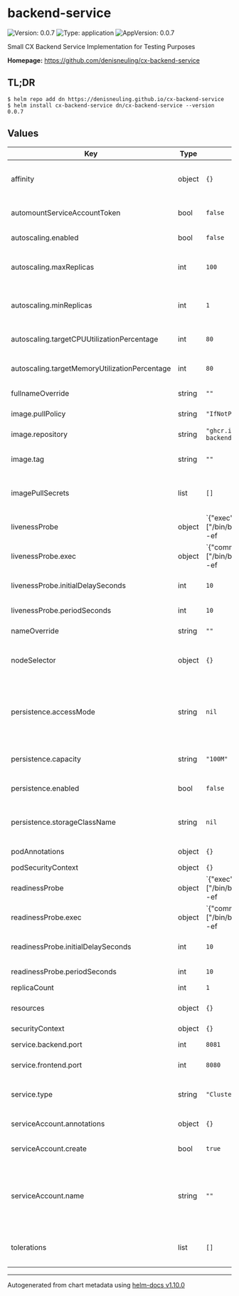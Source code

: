 # backend-service

![Version: 0.0.7](https://img.shields.io/badge/Version-0.0.7-informational?style=flat-square) ![Type: application](https://img.shields.io/badge/Type-application-informational?style=flat-square) ![AppVersion: 0.0.7](https://img.shields.io/badge/AppVersion-0.0.7-informational?style=flat-square)

Small CX Backend Service Implementation for Testing Purposes

**Homepage:** <https://github.com/denisneuling/cx-backend-service>

## TL;DR
```shell
$ helm repo add dn https://denisneuling.github.io/cx-backend-service
$ helm install cx-backend-service dn/cx-backend-service --version 0.0.7
```

## Values

| Key | Type | Default | Description |
|-----|------|---------|-------------|
| affinity | object | `{}` | [Affinity](https://kubernetes.io/docs/concepts/scheduling-eviction/assign-pod-node/#affinity-and-anti-affinity) constrains which nodes the Pod can be scheduled on based on node labels. |
| automountServiceAccountToken | bool | `false` | Whether to [automount kubernetes API credentials](https://kubernetes.io/docs/tasks/configure-pod-container/configure-service-account/#use-the-default-service-account-to-access-the-api-server) into the pod |
| autoscaling.enabled | bool | `false` | Enables [horizontal pod autoscaling](https://kubernetes.io/docs/tasks/run-application/horizontal-pod-autoscale/https://kubernetes.io/docs/tasks/run-application/horizontal-pod-autoscale/) |
| autoscaling.maxReplicas | int | `100` | Maximum replicas if resource consumption exceeds resource threshholds |
| autoscaling.minReplicas | int | `1` | Minimal replicas if resource consumption falls below resource threshholds |
| autoscaling.targetCPUUtilizationPercentage | int | `80` | targetAverageUtilization of cpu provided to a pod |
| autoscaling.targetMemoryUtilizationPercentage | int | `80` | targetAverageUtilization of memory provided to a pod |
| fullnameOverride | string | `""` | Overrides the releases full name |
| image.pullPolicy | string | `"IfNotPresent"` | [Kubernetes image pull policy](https://kubernetes.io/docs/concepts/containers/images/#image-pull-policy) to use |
| image.repository | string | `"ghcr.io/denisneuling/cx-backend-service"` | Which container image to use |
| image.tag | string | `""` | Overrides the image tag whose default is the chart appVersion |
| imagePullSecrets | list | `[]` | Image pull secret to create to [obtain the container image from private registries](https://kubernetes.io/docs/concepts/containers/images/#using-a-private-registry) |
| livenessProbe | object | `{"exec":{"command":["/bin/bash","-c","/bin/ps -ef | grep backend-service | grep -v grep"]},"initialDelaySeconds":10,"periodSeconds":10}` | [Liveness-Probe](https://kubernetes.io/docs/tasks/configure-pod-container/configure-liveness-readiness-startup-probes/#define-a-liveness-command) to detect and remedy broken applications |
| livenessProbe.exec | object | `{"command":["/bin/bash","-c","/bin/ps -ef | grep backend-service | grep -v grep"]}` | exec command for liveness check |
| livenessProbe.initialDelaySeconds | int | `10` | initialDelaySeconds before performing the first probe |
| livenessProbe.periodSeconds | int | `10` | periodSeconds between each probe |
| nameOverride | string | `""` | Overrides the charts name |
| nodeSelector | object | `{}` | [Node-Selector](https://kubernetes.io/docs/concepts/scheduling-eviction/assign-pod-node/#nodeselector) to constrain the Pod to nodes with specific labels. |
| persistence.accessMode | string | `nil` | [PersistentVolume Access Modes](https://kubernetes.io/docs/concepts/storage/persistent-volumes/#access-modes) Access mode to use. One of (ReadOnlyMany, ReadWriteOnce, ReadWriteMany, ReadWriteOncePod) |
| persistence.capacity | string | `"100M"` | Capacity given to the claimed [PersistentVolume](https://kubernetes.io/docs/concepts/storage/persistent-volumes/) |
| persistence.enabled | bool | `false` | Whether to enable persistence via [PersistentVolumeClaim](https://kubernetes.io/docs/concepts/storage/persistent-volumes/#reserving-a-persistentvolume) |
| persistence.storageClassName | string | `nil` | Storage class to use together with the claimed [PersistentVolume](https://kubernetes.io/docs/concepts/storage/persistent-volumes/) |
| podAnnotations | object | `{}` | [Annotations](https://kubernetes.io/docs/concepts/overview/working-with-objects/annotations/) added to deployed [pods](https://kubernetes.io/docs/concepts/workloads/pods/) |
| podSecurityContext | object | `{}` |  |
| readinessProbe | object | `{"exec":{"command":["/bin/bash","-c","/bin/ps -ef | grep backend-service | grep -v grep"]},"initialDelaySeconds":10,"periodSeconds":10}` | [Readiness-Probe](https://kubernetes.io/docs/tasks/configure-pod-container/configure-liveness-readiness-startup-probes/#define-readiness-probes) to detect ready applications to receive traffic |
| readinessProbe.exec | object | `{"command":["/bin/bash","-c","/bin/ps -ef | grep backend-service | grep -v grep"]}` | exec command for readiness check |
| readinessProbe.initialDelaySeconds | int | `10` | initialDelaySeconds before performing the first probe |
| readinessProbe.periodSeconds | int | `10` | periodSeconds between each probe |
| replicaCount | int | `1` |  |
| resources | object | `{}` | [Resource management](https://kubernetes.io/docs/concepts/configuration/manage-resources-containers/) applied to the deployed pod |
| securityContext | object | `{}` |  |
| service.backend.port | int | `8081` | Port on which to run the "backend" api |
| service.frontend.port | int | `8080` | Port on which to run the "frontend" api |
| service.type | string | `"ClusterIP"` | [Service type](https://kubernetes.io/docs/concepts/services-networking/service/#publishing-services-service-types) to expose the running application on a set of Pods as a network service. |
| serviceAccount.annotations | object | `{}` | [Annotations](https://kubernetes.io/docs/concepts/overview/working-with-objects/annotations/) to add to the service account |
| serviceAccount.create | bool | `true` | Specifies whether a [service account](https://kubernetes.io/docs/tasks/configure-pod-container/configure-service-account/) should be created per release |
| serviceAccount.name | string | `""` | The name of the service account to use. If not set and create is true, a name is generated using the release's fullname template |
| tolerations | list | `[]` | [Tolerations](https://kubernetes.io/docs/concepts/scheduling-eviction/taint-and-toleration/) are applied to Pods to schedule onto nodes with matching taints. |

----------------------------------------------
Autogenerated from chart metadata using [helm-docs v1.10.0](https://github.com/norwoodj/helm-docs/releases/v1.10.0)
